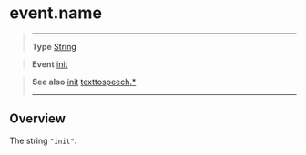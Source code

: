 # event.name

> --------------------- ------------------------------------------------------------------------------------------
> __Type__              [String](https://docs.coronalabs.com/api/type/String.html)

> __Event__             [init](/plugin/texttospeech/event/init/index.md)

> __See also__          [init](/plugin/texttospeech/event/init/index.md)
>						[texttospeech.*](/plugin/texttospeech/index.md)
> --------------------- ------------------------------------------------------------------------------------------

## Overview

The string `"init"`.